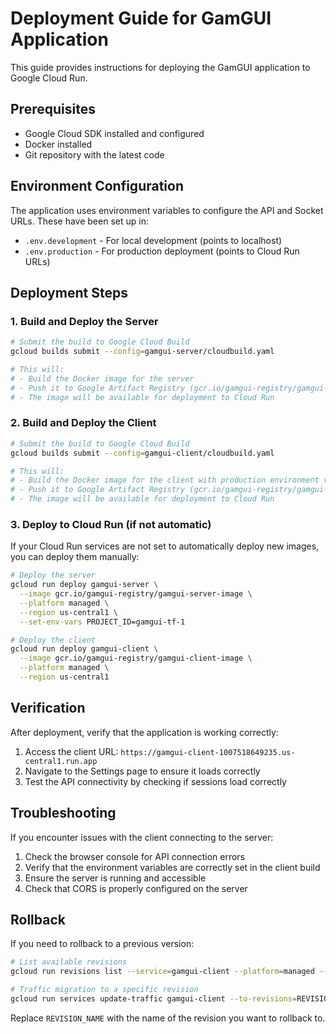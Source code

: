 # Deployment Guide for GamGUI Application

This guide provides instructions for deploying the GamGUI application to Google Cloud Run.

## Prerequisites

- Google Cloud SDK installed and configured
- Docker installed
- Git repository with the latest code

## Environment Configuration

The application uses environment variables to configure the API and Socket URLs. These have been set up in:

- `.env.development` - For local development (points to localhost)
- `.env.production` - For production deployment (points to Cloud Run URLs)

## Deployment Steps

### 1. Build and Deploy the Server

```bash
# Submit the build to Google Cloud Build
gcloud builds submit --config=gamgui-server/cloudbuild.yaml

# This will:
# - Build the Docker image for the server
# - Push it to Google Artifact Registry (gcr.io/gamgui-registry/gamgui-server-image)
# - The image will be available for deployment to Cloud Run
```

### 2. Build and Deploy the Client

```bash
# Submit the build to Google Cloud Build
gcloud builds submit --config=gamgui-client/cloudbuild.yaml

# This will:
# - Build the Docker image for the client with production environment variables
# - Push it to Google Artifact Registry (gcr.io/gamgui-registry/gamgui-client-image)
# - The image will be available for deployment to Cloud Run
```

### 3. Deploy to Cloud Run (if not automatic)

If your Cloud Run services are not set to automatically deploy new images, you can deploy them manually:

```bash
# Deploy the server
gcloud run deploy gamgui-server \
  --image gcr.io/gamgui-registry/gamgui-server-image \
  --platform managed \
  --region us-central1 \
  --set-env-vars PROJECT_ID=gamgui-tf-1

# Deploy the client
gcloud run deploy gamgui-client \
  --image gcr.io/gamgui-registry/gamgui-client-image \
  --platform managed \
  --region us-central1
```

## Verification

After deployment, verify that the application is working correctly:

1. Access the client URL: `https://gamgui-client-1007518649235.us-central1.run.app`
2. Navigate to the Settings page to ensure it loads correctly
3. Test the API connectivity by checking if sessions load correctly

## Troubleshooting

If you encounter issues with the client connecting to the server:

1. Check the browser console for API connection errors
2. Verify that the environment variables are correctly set in the client build
3. Ensure the server is running and accessible
4. Check that CORS is properly configured on the server

## Rollback

If you need to rollback to a previous version:

```bash
# List available revisions
gcloud run revisions list --service=gamgui-client --platform=managed --region=us-central1

# Traffic migration to a specific revision
gcloud run services update-traffic gamgui-client --to-revisions=REVISION_NAME=100 --platform=managed --region=us-central1
```

Replace `REVISION_NAME` with the name of the revision you want to rollback to.

